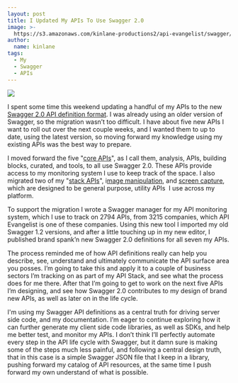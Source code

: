```yaml
---
layout: post
title: I Updated My APIs To Use Swagger 2.0
image: >-
  https://s3.amazonaws.com/kinlane-productions2/api-evangelist/swagger/swaggerLogo360.png
author:
  name: kinlane
tags:
  - My
  - Swagger
  - APIs
---
```

[![](https://s3.amazonaws.com/kinlane-productions2/api-evangelist/swagger/swaggerLogo360.png)](http://swagger.io/)

I spent some time this weekend updating a handful of my APIs to the new [Swagger 2.0 API definition format](http://swagger.io/). I was already using an older version of Swagger, so the migration wasn’t too difficult. I have about five new APIs I want to roll out over the next couple weeks, and I wanted them to up to date, using the latest version, so moving forward my knowledge using my existing APIs was the best way to prepare.

I moved forward the five "[core APIs](http://developer.apievangelist.com/core-apis.html)", as I call them, analysis, APIs, building blocks, curated, and tools, to all use Swagger 2.0. These APIs provide access to my monitoring system I use to keep track of the space. I also migrated two of my "[stack APIs](http://developer.apievangelist.com/stack-apis.html)", i[mage manipulation](http://image.manipulation.apievangelist.com/), and [screen capture](http://screen-capture.apievangelist.com/), which are designed to be general purpose, utility APIs  I use across my platform.

To support the migration I wrote a Swagger manager for my API monitoring system, which I use to track on 2794 APIs, from 3215 companies, which API Evangelist is one of these companies. Using this new tool I imported my old Swagger 1.2 versions, and after a little touching up in my new editor, I published brand spank’n new Swagger 2.0 definitions for all seven my APIs.

The process reminded me of how API definitions really can help you describe, see, understand and ultimately communicate the API surface area you posses. I’m going to take this and apply it to a couple of business sectors I’m tracking on as part of my API Stack, and see what the process does for me there. After that I’m going to get to work on the next five APIs I’m designing, and see how Swagger 2.0 contributes to my design of brand new APIs, as well as later on in the life cycle.

I'm using my Swagger API definitions as a central truth for driving server side code, and my documentation. I’m eager to continue exploring how it can further generate my client side code libraries, as well as SDKs, and help me better test, and monitor my APIs. I don’t think I’ll perfectly automate every step in the API life cycle with Swagger, but it damn sure is making some of the steps much less painful, and following a central design truth, that in this case is a simple Swagger JSON file that I keep in a library, pushing forward my catalog of API resources, at the same time I push forward my own understand of what is possible.